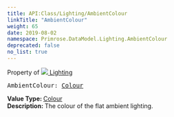 ```yaml
---
title: API:Class/Lighting/AmbientColour
linkTitle: "AmbientColour"
weight: 65
date: 2019-08-02
namespace: Primrose.DataModel.Lighting.AmbientColour
deprecated: false
no_list: true
---
```

Property of <a href="/docs/api-reference/Class/Lighting"><img src="/icons/silk/lightbulb.png"/>&nbsp;Lighting</a>
<pre class="method-declaration">
AmbientColour: <a class="type" href="/docs/api-reference/DataType/Colour">Colour</a></pre>
<b>Value Type: </b>
<a class="type" href="/docs/api-reference/DataType/Colour">Colour</a>
<br/>
<b>Description: </b>
The colour of the flat ambient lighting.

